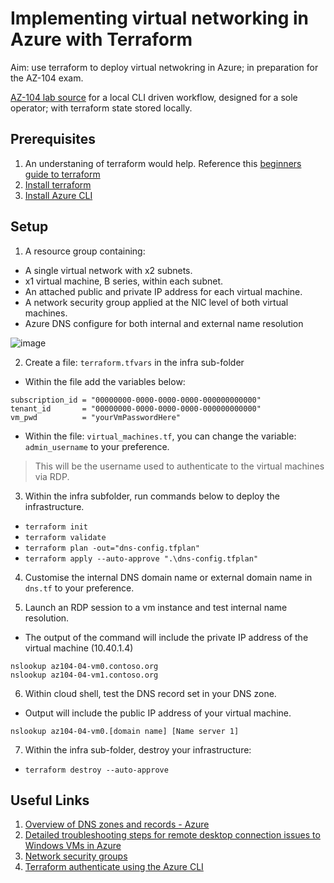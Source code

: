 # Implementing virtual networking in Azure with Terraform

Aim: use terraform to deploy virtual netwokring in Azure; in preparation for the AZ-104 exam. 

[AZ-104 lab source](https://github.com/MicrosoftLearning/AZ-104-MicrosoftAzureAdministrator/blob/master/Instructions/Labs/LAB_04-Implement_Virtual_Networking.md) for a local CLI driven workflow, designed for a sole operator; with terraform state stored locally.

## Prerequisites

1. An understaning of terraform would help. Reference this [beginners guide to terraform](https://www.youtube.com/watch?v=YcJ9IeukJL8)
2. [Install terraform](https://developer.hashicorp.com/terraform/downloads)
3. [Install Azure CLI](https://learn.microsoft.com/en-us/cli/azure/install-azure-cli-windows?tabs=azure-cli)

## Setup

1. A resource group containing:
* A single virtual network with x2 subnets.
* x1 virtual machine, B series, within each subnet. 
* An attached public and private IP address for each virtual machine.
* A network security group applied at the NIC level of both virtual machines.
* Azure DNS configure for both internal and external name resolution

![image](https://user-images.githubusercontent.com/77082071/202557140-b0ab941f-79e8-4026-a4c3-9c5ad4110ba0.png)

2. Create a file: `terraform.tfvars` in the infra sub-folder
* Within the file add the variables below:

```
subscription_id = "00000000-0000-0000-0000-000000000000"
tenant_id       = "00000000-0000-0000-0000-000000000000"
vm_pwd          = "yourVmPasswordHere"
```
* Within the file: `virtual_machines.tf`, you can change the variable: `admin_username` to your preference.
> This will be the username used to authenticate to the virtual machines via RDP.


3. Within the infra subfolder, run commands below to deploy the infrastructure.
* `terraform init`
* `terraform validate`
* `terraform plan -out="dns-config.tfplan"`
* `terraform apply --auto-approve ".\dns-config.tfplan"`

4. Customise the internal DNS domain name or external domain name in `dns.tf` to your preference.

5. Launch an RDP session to a vm instance and test internal name resolution.
* The output of the command will include the private IP address of the virtual machine (10.40.1.4)

```
nslookup az104-04-vm0.contoso.org
nslookup az104-04-vm1.contoso.org
```

6. Within cloud shell, test the DNS record set in your DNS zone.
* Output will include the public IP address of your virtual machine.
```
nslookup az104-04-vm0.[domain name] [Name server 1]
```

7. Within the infra sub-folder, destroy your infrastructure: 
* `terraform destroy --auto-approve`

## Useful Links

1. [Overview of DNS zones and records - Azure](https://learn.microsoft.com/en-us/azure/dns/dns-zones-records)
2. [Detailed troubleshooting steps for remote desktop connection issues to Windows VMs in Azure](https://learn.microsoft.com/en-us/troubleshoot/azure/virtual-machines/detailed-troubleshoot-rdp)
3. [Network security groups](https://learn.microsoft.com/en-us/azure/virtual-network/network-security-groups-overview)
4. [Terraform authenticate using the Azure CLI](https://registry.terraform.io/providers/hashicorp/azurerm/latest/docs/guides/azure_cli)